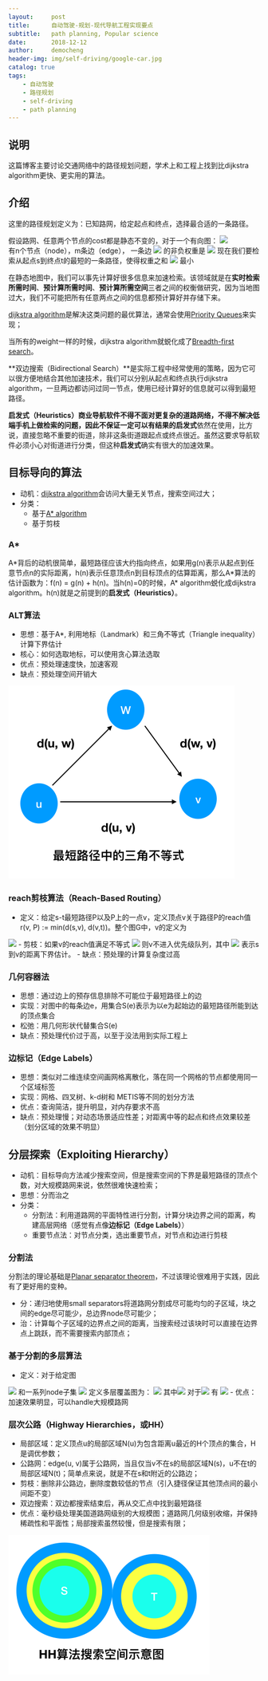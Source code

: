 ```yaml
---
layout:     post
title:      自动驾驶-规划-现代导航工程实现要点
subtitle:   path planning, Popular science
date:       2018-12-12
author:     democheng
header-img: img/self-driving/google-car.jpg
catalog: true
tags:
    - 自动驾驶
    - 路径规划
    - self-driving
    - path planning
---
```


## 说明
这篇博客主要讨论交通网络中的路径规划问题，学术上和工程上找到比dijkstra algorithm更快、更实用的算法。

## 介绍

这里的路径规划定义为：已知路网，给定起点和终点，选择最合适的一条路径。

假设路网、任意两个节点的cost都是静态不变的，对于一个有向图：
<img src="http://latex.codecogs.com/svg.latex? G = (V, E) "/>  
有n个节点（node），m条边（edge），
一条边 
<img src="https://latex.codecogs.com/svg.latex? edge(u, v) "/> 
的非负权重是
<img src="https://latex.codecogs.com/svg.latex? weight(u, v) "/> 
现在我们要检索从起点s到终点t的最短的一条路径，使得权重之和
<img src="https://latex.codecogs.com/svg.latex? d(u, v) "/>
最小

在静态地图中，我们可以事先计算好很多信息来加速检索。该领域就是在**实时检索所需时间**、**预计算所需时间**、**预计算所需空间**三者之间的权衡做研究，因为当地图过大，我们不可能把所有任意两点之间的信息都预计算好并存储下来。

[dijkstra algorithm](https://en.wikipedia.org/wiki/Dijkstra%27s_algorithm)是解决这类问题的最优算法，通常会使用[Priority Queues](https://en.wikipedia.org/wiki/Priority_queue)来实现；

当所有的weight一样的时候，dijkstra algorithm就蜕化成了[Breadth-first search](https://en.wikipedia.org/wiki/Breadth-first_search)。

**双边搜索（Bidirectional Search）**是实际工程中经常使用的策略，因为它可以很方便地结合其他加速技术，我们可以分别从起点和终点执行dijkstra algorithm，一旦两边都访问过同一节点，使用已经计算好的信息就可以得到最短路径。

**启发式（Heuristics）**商业导航软件不得不面对更复杂的道路网络，不得不解决低端手机上做检索的问题，因此不保证一定可以有结果的**启发式**依然在使用，比方说，直接忽略不重要的街道，除非这条街道跟起点或终点很近。虽然这要求导航软件必须小心对街道进行分类，但这种**启发式**确实有很大的加速效果。

## 目标导向的算法
- 动机：[dijkstra algorithm](https://en.wikipedia.org/wiki/Dijkstra%27s_algorithm)会访问大量无关节点，搜索空间过大；
- 分类：
  - 基于[A* algorithm](https://en.wikipedia.org/wiki/A*_search_algorithm)
  - 基于剪枝

### A\*
A\*背后的动机很简单，最短路径应该大约指向终点，如果用g(n)表示从起点到任意节点n的实际距离，h(n)表示任意顶点n到目标顶点的估算距离，那么A\*算法的估计函数为：f(n) = g(n) + h(n)。当h(n)=0的时候，A\* algorithm蜕化成dijkstra algorithm。h(n)就是之前提到的**启发式（Heuristics）**。

### ALT算法
- 思想：基于A\*, 利用地标（Landmark）和三角不等式（Triangle inequality）计算下界估计
- 核心：如何选取地标，可以使用贪心算法选取
- 优点：预处理速度快，加速客观
- 缺点：预处理空间开销大

![inequation](https://github.com/democheng/democheng.github.io/raw/master/img/self-driving/inequation.png)

### reach剪枝算法（Reach-Based Routing）
- 定义：给定s-t最短路径P以及P上的一点v，定义顶点v关于路径P的reach值r(v, P) := min(d(s,v), d(v,t))。整个图G中，v的定义为
<img src="https://latex.codecogs.com/svg.latex? r(v,G):=max_{P}\{r(v,P)\} }"/> 
- 剪枝：如果v的reach值满足不等式
<img src="https://latex.codecogs.com/svg.latex? r(v,G) < min(\underline{d}(s,v), \underline{d}(v,t)) }"/>
则v不进入优先级队列，其中
<img src="https://latex.codecogs.com/svg.latex? \underline{d}(s,v) }"/>
表示s到v的距离下界估计。
- 缺点：预处理的计算复杂度过高

### 几何容器法
- 思想：通过边上的预存信息排除不可能位于最短路径上的边
- 实现：对图中的每条边e，用集合S(e)表示为以e为起始边的最短路径所能到达的顶点集合
- 松弛：用几何形状代替集合S(e)
- 缺点：预处理代价过于高，以至于没法用到实际工程上

### 边标记（Edge Labels）
- 思想：类似对二维连续空间画网格离散化，落在同一个网格的节点都使用同一个区域标签
- 实现：网格、四叉树、k-d树和 METIS等不同的划分方法
- 优点：查询简洁，提升明显，对内存要求不高
- 缺点：预处理慢；对动态场景适应性差；对距离中等的起点和终点效果较差（划分区域的效果不明显）

## 分层探索（Exploiting Hierarchy）
- 动机：目标导向方法减少搜索空间，但是搜索空间的下界是最短路径的顶点个数，对大规模路网来说，依然很难快速检索；
- 思想：分而治之
- 分类：
  - 分割法：利用道路网的平面特性进行分割，计算分块边界之间的距离，构建高层网络（感觉有点像**边标记（Edge Labels）**）
  - 重要节点法：对节点分类，选出重要节点，对节点和边进行剪枝

### 分割法
分割法的理论基础是[Planar separator theorem](https://en.wikipedia.org/wiki/Planar_separator_theorem)，不过该理论很难用于实践，因此有了更好用的变种。
- 分：递归地使用small separators将道路网分割成尽可能均匀的子区域，块之间的edge尽可能少，总边界node尽可能少；
- 治：计算每个子区域的边界点之间的距离，当搜索经过该块时可以直接在边界点上跳跃，而不需要搜索内部顶点；

### 基于分割的多层算法
- 定义：对于给定图
<img src="https://latex.codecogs.com/svg.latex? G = (V, E) }"/>
和一系列node子集
<img src="https://latex.codecogs.com/svg.latex? V := V_{0} \supseteq V_{1} \supseteq V_{2} ... \supseteq V_{L} }"/>  
定义多层覆盖图为：
<img src="https://latex.codecogs.com/svg.latex? g := (G_{0}, G_{1}, ... , G_{L}) }"/>  
其中<img src="https://latex.codecogs.com/svg.latex? G_{0} := G }"/>  
对于<img src="https://latex.codecogs.com/svg.latex? l > 0 }"/> 
有
<img src="https://latex.codecogs.com/svg.latex? G_{l} := (V_{l}, E_{l}), E_{l} := \{(s, t) \in V_{l} \times V_{l} |\ in\ G_{l-1}, exists\ a\ shortest\ path\ P = <s, u_{1}, u_{2}, ..., u_{k}, t>, \forall i, u_{i} \in V_{l}\} }"/>
- 优点：加速效果明显，可以handle大规模路网

### 层次公路（Highway Hierarchies，或HH）
- 局部区域：定义顶点u的局部区域N(u)为包含距离u最近的H个顶点的集合，H是调优参数；
- 公路网：edge(u, v)属于公路网，当且仅当v不在s的局部区域N(s)，u不在t的局部区域N(t)；简单点来说，就是不在s和t附近的公路边；
- 剪枝：删除非公路边，删除度数较低的节点（引入捷径保证其他顶点间的最小间距不变）
- 双边搜索：双边都搜索结束后，再从交汇点中找到最短路径
- 优点：毫秒级处理美国道路网级别的大规模图；道路网几何级别收缩，并保持稀疏性和平面性；局部搜索虽然较慢，但是搜索有限；

![HH](https://github.com/democheng/democheng.github.io/raw/master/img/self-driving/HH.png)
